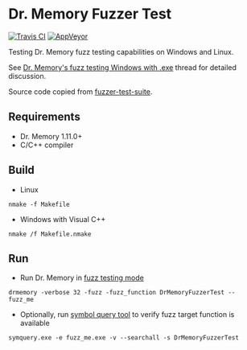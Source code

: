 # Dr. Memory Fuzzer Test

[![Travis CI](https://travis-ci.org/mloskot/drmemory-fuzzer-test.svg?branch=master)](https://travis-ci.org/mloskot/drmemory-fuzzer-test)
[![AppVeyor](https://ci.appveyor.com/api/projects/status/yif1aupyhskg80wa/branch/master?svg=true)](https://ci.appveyor.com/project/mloskot/drmemory-fuzzer-test/branch/master)

Testing Dr. Memory fuzz testing capabilities on Windows and Linux.

See [Dr. Memory's fuzz testing Windows with .exe](https://groups.google.com/d/msg/drmemory-users/0K3ul1U_pKo/6rNG6oRVBgAJ)
thread for detailed discussion.

Source code copied from [fuzzer-test-suite](https://github.com/google/fuzzer-test-suite).

## Requirements

* Dr. Memory 1.11.0+
* C/C++ compiler

## Build

* Linux

```
nmake -f Makefile
```

* Windows with Visual C++

```
nmake /f Makefile.nmake
```

## Run

* Run Dr. Memory in [fuzz testing mode](http://drmemory.org/docs/page_fuzzer.html)

```
drmemory -verbose 32 -fuzz -fuzz_function DrMemoryFuzzerTest -- fuzz_me
```

* Optionally, run [symbol query tool](http://drmemory.org/docs/page_symquery.html)
to verify fuzz target function is available

```
symquery.exe -e fuzz_me.exe -v --searchall -s DrMemoryFuzzerTest
```
